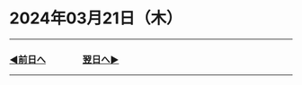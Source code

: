 # 2024年03月21日（木）

---

### [◀️前日へ](https://github.com/yuasys/chatty-journal/blob/main/2024/03/2024-03-20.md)&emsp;&emsp;&emsp;&emsp;[翌日へ▶️](https://github.com/yuasys/chatty-journal/blob/main/2024/03/2024-03-22.md)

---
